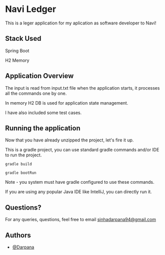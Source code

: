 
# Navi Ledger

This is a leger application for my aplication as software developer to Navi!

## Stack Used
Spring Boot

H2 Memory
## Application Overview

The input is read from input.txt file when the application starts, it processes all the commands one by one.

In memory H2 DB is used for application state management.

I have also included some test cases.
## Running the application

Now that you have already unzipped the project, let's fire it up.

This is a gradle project, you can use standard gradle commands and/or IDE to run the project.

```gradle build```

```gradle bootRun```

Note - you system must have gradle configured to use these commands.

If you are using any popular Java IDE like IntelliJ, you can directly run it.

## Questions?

For any queries, questions, feel free to email sinhadarpana94@gmail.com


## Authors

- [@Darpana](https://www.github.com/Darpana)
